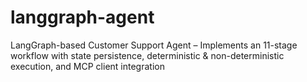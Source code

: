 # langgraph-agent
LangGraph-based Customer Support Agent – Implements an 11-stage workflow with state persistence, deterministic &amp; non-deterministic execution, and MCP client integration
